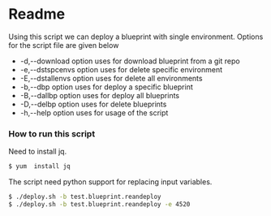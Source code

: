 # Readme
Using this script we can deploy a blueprint with single environment.
Options for the script file are given below
- -d,--download option uses for download blueprint from a git repo
- -e,--dstspcenvs option uses for  delete specific environment
- -E,--dstallenvs option uses for delete all environments
- -b,--dbp option uses for deploy a specific blueprint
- -B,--dallbp option uses for deploy all blueprints
- -D,--delbp option uses for delete blueprints
- -h,--help option uses for usage of the script
  
### How to run this script

Need to install jq.
```sh
$ yum  install jq
```
The script need python support for replacing input variables.

```sh
$ ./deploy.sh -b test.blueprint.reandeploy
$ ./deploy.sh -b test.blueprint.reandeploy -e 4520
```

